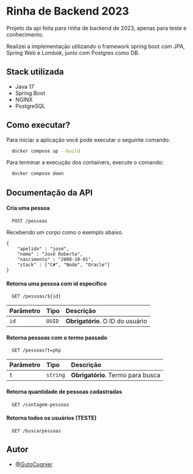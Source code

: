 
# Rinha de Backend 2023

Projeto da api feita para rinha de backend de 2023, apenas para teste e conhecimento.

Realizei a implementação utilizando o framework spring boot com JPA, Spring Web e Lombok, junto com Postgres como DB.


## Stack utilizada

* Java 17
* Spring Boot
* NGINX
* PostgreSQL


## Como executar?
Para iniciar a aplicação você pode executar o seguinte comando:

```bash
  docker compose up --build
```

Para terminar a execução dos containers, execute o comando:

```bash
  docker compose down
```


## Documentação da API

#### Cria uma pessoa

```http
  POST /pessoas
```
Recebendo um corpo como o exemplo abaixo.
```
{
    "apelido" : "josé",
    "nome" : "José Roberto",
    "nascimento" : "2000-10-01",
    "stack" : ["C#", "Node", "Oracle"]
}
```

#### Retorna uma pessoa com id específico

```http
  GET /pessoas/${id}
```

| Parâmetro   | Tipo       | Descrição                                   |
| :---------- | :--------- | :------------------------------------------ |
| `id`      | `UUID` | **Obrigatório**. O ID do usuário |

#### Retorna pessoas com o termo passado

```http
  GET /pessoas?t=php
```

| Parâmetro   | Tipo       | Descrição                                   |
| :---------- | :--------- | :------------------------------------------ |
| `t`      | `string` | **Obrigatório**. Termo para busca |

#### Retorna quantidade de pessoas cadastradas

```http
  GET /contagem-pessoas
```

#### Retorna todos os usuários (TESTE)

```http
  GET /buscarpessoas
```
## Autor

- [@GutoCugnier](https://www.github.com/LuizCugnier)

